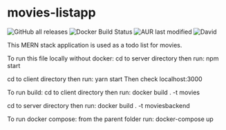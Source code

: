 # movies-listapp

![GitHub all releases](https://img.shields.io/github/downloads/donaldvallejo/movies-listapp/total?label=github&logo=github)
![Docker Build Status](https://img.shields.io/docker/build/donaldvallejo/movies-listapp)
![AUR last modified](https://img.shields.io/aur/last-modified/google-chrome)
![David](https://img.shields.io/david/dev/expressjs/express)


This MERN stack application is used as a todo list for movies.


To run this file locally without docker:
cd to server directory then run: 
npm start

cd to client directory then run: 
yarn start
Then check localhost:3000


To run build:
cd to client directory then run: 
docker build . -t movies 

cd to server directory then run: 
docker build . -t moviesbackend


To run docker compose:
from the parent folder run: docker-compose up
